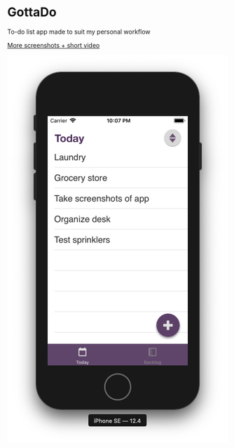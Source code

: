 # GottaDo
To-do list app made to suit my personal workflow

[More screenshots + short video](https://github.com/erikvorkink/GottaDo/tree/master/Screenshots)

![Screenshot](https://github.com/erikvorkink/GottaDo/blob/master/Screenshots/02-task-list.png)
